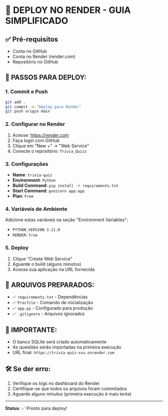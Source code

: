 # 🚀 DEPLOY NO RENDER - GUIA SIMPLIFICADO

## ✅ Pré-requisitos
- Conta no GitHub
- Conta no Render (render.com)
- Repositório no GitHub

## 📝 PASSOS PARA DEPLOY:

### 1. **Commit e Push**
```bash
git add .
git commit -m "Deploy para Render"
git push origin main
```

### 2. **Configurar no Render**
1. Acesse: https://render.com
2. Faça login com GitHub
3. Clique em "New +" → "Web Service"
4. Conecte o repositório: `Trivia_Quizz`

### 3. **Configurações**
- **Name**: `trivia-quiz`
- **Environment**: `Python`
- **Build Command**: `pip install -r requirements.txt`
- **Start Command**: `gunicorn app:app`
- **Plan**: `Free`

### 4. **Variáveis de Ambiente**
Adicione estas variáveis na seção "Environment Variables":
- `PYTHON_VERSION`: `3.11.0`
- `RENDER`: `true`

### 5. **Deploy**
1. Clique "Create Web Service"
2. Aguarde o build (alguns minutos)
3. Acesse sua aplicação na URL fornecida

## 🔧 ARQUIVOS PREPARADOS:
- ✅ `requirements.txt` - Dependências
- ✅ `Procfile` - Comando de inicialização
- ✅ `app.py` - Configurado para produção
- ✅ `.gitignore` - Arquivos ignorados

## 🎯 IMPORTANTE:
- O banco SQLite será criado automaticamente
- As questões serão importadas na primeira execução
- URL final: `https://trivia-quiz-xxx.onrender.com`

## 🛠️ Se der erro:
1. Verifique os logs no dashboard do Render
2. Certifique-se que todos os arquivos foram commitados
3. Aguarde alguns minutos (primeira execução é mais lenta)

---
**Status**: ✅ Pronto para deploy!